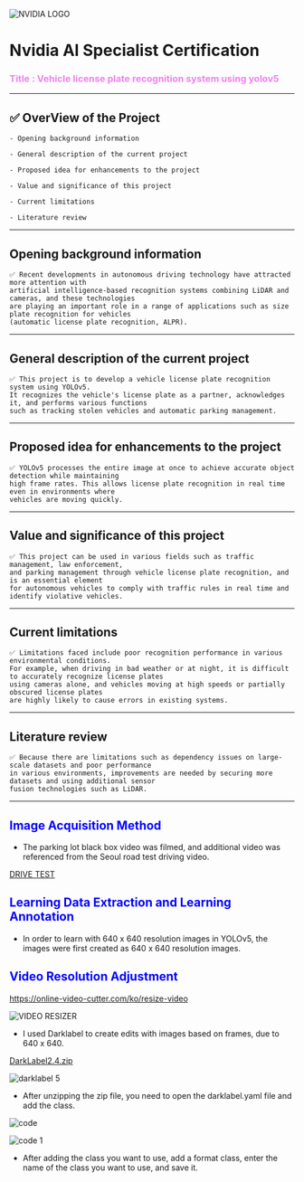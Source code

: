 ![NVIDIA LOGO](https://github.com/user-attachments/assets/9cf87f01-ff75-4c6a-b4c8-2560ca2e4db7)

# Nvidia AI Specialist Certification
### <span style="color:violet">Title : Vehicle license plate recognition system using yolov5</span>
---
## ✅ OverView of the Project
    - Opening background information

    - General description of the current project

    - Proposed idea for enhancements to the project

    - Value and significance of this project

    - Current limitations

    - Literature review
---
## Opening background information
```
✅ Recent developments in autonomous driving technology have attracted more attention with
artificial intelligence-based recognition systems combining LiDAR and cameras, and these technologies
are playing an important role in a range of applications such as size plate recognition for vehicles
(automatic license plate recognition, ALPR).
```
---
## General description of the current project
```
✅ This project is to develop a vehicle license plate recognition system using YOLOv5.
It recognizes the vehicle's license plate as a partner, acknowledges it, and performs various functions
such as tracking stolen vehicles and automatic parking management.
```
---
## Proposed idea for enhancements to the project
```
✅ YOLOv5 processes the entire image at once to achieve accurate object detection while maintaining
high frame rates. This allows license plate recognition in real time even in environments where
vehicles are moving quickly.
```
---
## Value and significance of this project
```
✅ This project can be used in various fields such as traffic management, law enforcement,
and parking management through vehicle license plate recognition, and is an essential element
for autonomous vehicles to comply with traffic rules in real time and identify violative vehicles.
```
---
## Current limitations
```
✅ Limitations faced include poor recognition performance in various environmental conditions.
For example, when driving in bad weather or at night, it is difficult to accurately recognize license plates
using cameras alone, and vehicles moving at high speeds or partially obscured license plates
are highly likely to cause errors in existing systems.
```
---
## Literature review
```
✅ Because there are limitations such as dependency issues on large-scale datasets and poor performance
in various environments, improvements are needed by securing more datasets and using additional sensor
fusion technologies such as LiDAR.
```
---
## <span style="color:blue"> Image Acquisition Method </span>
- The parking lot black box video was filmed, and additional video
  was referenced from the Seoul road test driving video.

[DRIVE TEST](https://github.com/user-attachments/assets/9bfaefa1-c508-4fa7-a04f-94441b3b1514)

## <span style="color:blue">Learning Data Extraction and Learning Annotation </span>

- In order to learn with 640 x 640 resolution images in YOLOv5,
  the images were first created as 640 x 640 resolution images.

## <span style="color:blue"> Video Resolution Adjustment </span>
<https://online-video-cutter.com/ko/resize-video>

![VIDEO RESIZER](https://github.com/user-attachments/assets/ebb7d188-355c-47f3-91e6-61c72c12c911)

- I used Darklabel to create edits with images based on frames, due to 640 x 640.

[DarkLabel2.4.zip](https://github.com/user-attachments/files/17794875/DarkLabel2.4.zip)

![darklabel 5](https://github.com/user-attachments/assets/1769e2b0-84ba-4854-beaa-2e4dd4cecf4c)

- After unzipping the zip file, you need to open the darklabel.yaml file and add the class.

![code](https://github.com/user-attachments/assets/6cef410f-bcf9-4d95-b729-8cec67256bfc)

![code 1](https://github.com/user-attachments/assets/d663c898-80e5-4a71-b6ec-68a3a8a85911)

- After adding the class you want to use, add a format class,
  enter the name of the class you want to use, and save it.




